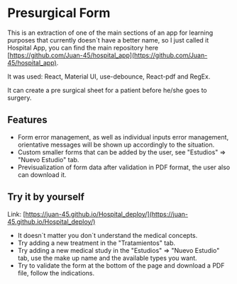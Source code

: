 # Presurgical Form 

This is an extraction of one of the main sections of an app for learning purposes that currently doesn´t have a better name, so I just called it Hospital App,  you can find the main repository here [https://github.com/Juan-45/hospital_app](https://github.com/Juan-45/hospital_app).

It was used: React, Material UI, use-debounce, React-pdf and RegEx.

It can create a pre surgical sheet for a patient before he/she goes to surgery. 

## Features

- Form error management, as well as individual inputs error management, orientative messages will be shown up accordingly to the situation.
- Custom smaller forms that can be added by the user, see "Estudios" => "Nuevo Estudio" tab.
- Previsualization of form data after validation in PDF format, the user also can download it.

## Try it by yourself

Link: [https://juan-45.github.io/Hospital_deploy/](https://juan-45.github.io/Hospital_deploy/)

- It doesn´t matter you don´t understand the medical concepts.
- Try adding a new treatment in the "Tratamientos" tab.
- Try adding a new medical study in the "Estudios" => "Nuevo Estudio" tab, use the make up name and the available types you want.
- Try to validate the form at the bottom of the page and download a PDF file, follow the indications.
